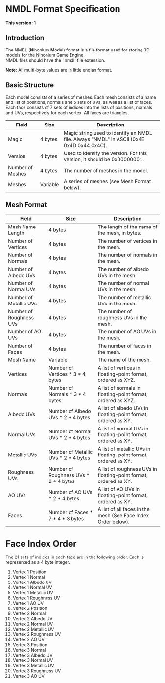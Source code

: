 # NMDL Format Specification

**This version:** 1

## Introduction

The NMDL (**N**ihonium **M**o**d**e**l**) format is a file format used for storing 3D models for the Nihonium Game Engine.  
NMDL files should have the '.nmdl' file extension.

**Note:** All multi-byte values are in little endian format.

## Basic Structure

Each model consists of a series of meshes. Each mesh consists of a name and list of positions, normals and 5 sets of UVs, as well as a list of faces.
Each face consists of 7 sets of indices into the lists of positions, normals and UVs, respectively for each vertex.
All faces are triangles.

|Field           |Size    |Description                                                                              |
|----------------|--------|-----------------------------------------------------------------------------------------|
|Magic           |4 bytes |Magic string used to identify an NMDL file. Always "NMDL" in ASCII (0x4E 0x4D 0x44 0x4C).|
|Version         |4 bytes |Used to identify the version. For this version, it should be 0x00000001.                 |
|Number of Meshes|4 bytes |The number of meshes in the model.                                                       |
|Meshes          |Variable|A series of meshes (see Mesh Format below).                                              |

## Mesh Format
|Field                  |Size                                 |Description                                                     |
|-----------------------|-------------------------------------|----------------------------------------------------------------|
|Mesh Name Length       |4 bytes                              |The length of the name of the mesh, in bytes.                   |
|Number of Vertices     |4 bytes                              |The number of vertices in the mesh.                             |
|Number of Normals      |4 bytes                              |The number of normals in the mesh.                              |
|Number of Albedo UVs   |4 bytes                              |The number of albedo UVs in the mesh.                           |
|Number of Normal UVs   |4 bytes                              |The number of normal UVs in the mesh.                           |
|Number of Metallic UVs |4 bytes                              |The number of metallic UVs in the mesh.                         |
|Number of Roughness UVs|4 bytes                              |The number of roughness UVs in the mesh.                        |
|Number of AO UVs       |4 bytes                              |The number of AO UVs in the mesh.                               |
|Number of Faces        |4 bytes                              |The number of faces in the mesh.                                |
|Mesh Name              |Variable                             |The name of the mesh.                                           |
|Vertices               |Number of Vertices * 3 * 4 bytes     |A list of vertices in floating-point format, ordered as XYZ.    |
|Normals                |Number of Normals * 3 * 4 bytes      |A list of normals in floating-point format, ordered as XYZ.     |
|Albedo UVs             |Number of Albedo UVs * 2 * 4 bytes   |A list of albedo UVs in floating-point format, ordered as XY.   |
|Normal UVs             |Number of Normal UVs * 2 * 4 bytes   |A list of normal UVs in floating-point format, ordered as XY.   |
|Metallic UVs           |Number of Metallic UVs * 2 * 4 bytes |A list of metallic UVs in floating-point format, ordered as XY. |
|Roughness UVs          |Number of Roughness UVs * 2 * 4 bytes|A list of roughness UVs in floating-point format, ordered as XY.|
|AO UVs                 |Number of AO UVs * 2 * 4 bytes       |A list of AO UVs in floating-point format, ordered as XY.       |
|Faces                  |Number of Faces * 7 * 4 * 3 bytes    |A list of all faces in the mesh (See Face Index Order below).   |

# Face Index Order

The 21 sets of indices in each face are in the following order. Each is represented as a 4 byte integer.

1.  Vertex 1 Position
2.  Vertex 1 Normal
3.  Vertex 1 Albedo UV
4.  Vertex 1 Normal UV
5.  Vertex 1 Metallic UV
6.  Vertex 1 Roughness UV
7.  Vertex 1 AO UV
8.  Vertex 2 Position
9.  Vertex 2 Normal
10. Vertex 2 Albedo UV
11. Vertex 2 Normal UV
12. Vertex 2 Metallic UV
13. Vertex 2 Roughness UV
14. Vertex 2 AO UV
15. Vertex 3 Position
16. Vertex 3 Normal
17. Vertex 3 Albedo UV
18. Vertex 3 Normal UV
19. Vertex 3 Metallic UV
20. Vertex 3 Roughness UV
21. Vertex 3 AO UV